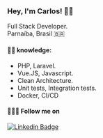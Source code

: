 ### Hey, I'm Carlos! 👋🏾
Full Stack Developer. <br>
Parnaíba, Brasil 🇧🇷

#### 🧑‍💻 knowledge:
- PHP, Laravel.
- Vue.JS, Javascript.
- Clean Architecture.
- Unit tests, Integration tests.
- Docker, CI/CD

#### 🚶🏾‍♂️ Follow me on 
[![Linkedin Badge](https://img.shields.io/badge/-LinkedIn-blue?style=flat-square&logo=Linkedin&logoColor=white&link=https://www.linkedin.com/in/carlos-eduardo-alves-viana/)](https://www.linkedin.com/in/carlos-eduardo-alves-viana/)

